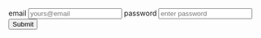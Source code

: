 <form>
    <label for="email"> email</label>
    <input type ="email" name="email" id="password" placeholder="yours@email"/>
       <label for="password">password</label>
       <input
       type="password"
       name="email"
       id="password"
       placeholder="enter password"/>
       <input type="submit"/>
</form>
